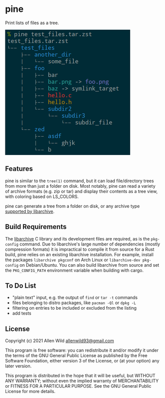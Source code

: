 # pine
Print lists of files as a tree.

![screenshot](pine.png)

## Features
pine is similar to the `tree(1)` command, but it can load file/directory trees from more than just
a folder on disk.  Most notably, pine can read a variety of archive formats (e.g. zip or tar) and
display their contents as a tree view, with coloring based on LS_COLORS.

pine can generate a tree from a folder on disk, or any archive type
[supported by libarchive](https://github.com/libarchive/libarchive/wiki/LibarchiveFormats).

## Build Requirements
The [libarchive](https://libarchive.org/) C library and its development files are required, as is
the `pkg-config` command.  Due to libarchive's large number of dependencies (mostly compression
formats) it is impractical to compile it from source for a Rust build, pine relies on an existing
libarchive installation.  For example, install the packages `libarchive pkgconf` on Arch Linux or
`libarchive-dev pkg-config` on Debian/Ubuntu.  You can also build libarchive from source and set the
`PKG_CONFIG_PATH` environment variable when building with cargo.

## To Do List
  * "plain text" input, e.g. the output of `find` or `tar -t` commands
  * files belonging to distro packages, like `pacman -Ql` or `dpkg -L`
  * filtering on entries to be included or excluded from the listing
  * add tests

## License
Copyright (c) 2021 Allen Wild <allenwild93@gmail.com>

This program is free software: you can redistribute it and/or modify it under the terms of the GNU
General Public License as published by the Free Software Foundation, either version 3 of the
License, or (at your option) any later version.

This program is distributed in the hope that it will be useful, but WITHOUT ANY WARRANTY; without
even the implied warranty of MERCHANTABILITY or FITNESS FOR A PARTICULAR PURPOSE.  See the GNU
General Public License for more details.
